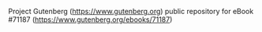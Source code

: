 Project Gutenberg (https://www.gutenberg.org) public repository for
eBook #71187 (https://www.gutenberg.org/ebooks/71187)
